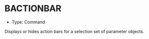 # BACTIONBAR

- Type: Command

Displays or hides action bars for a selection set of parameter objects.
